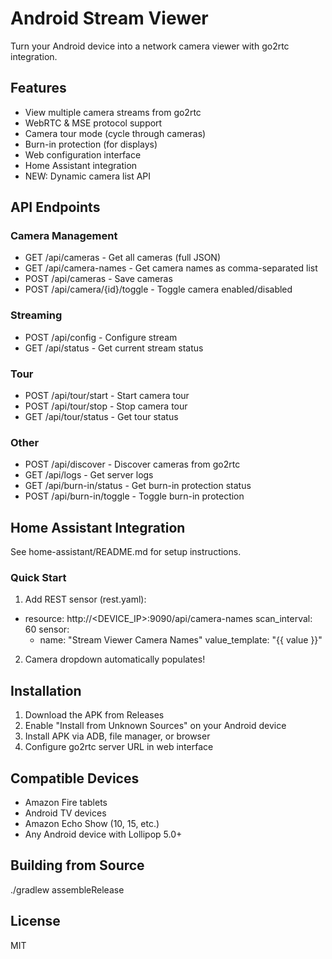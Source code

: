 # Android Stream Viewer

Turn your Android device into a network camera viewer with go2rtc integration.

## Features

- View multiple camera streams from go2rtc
- WebRTC & MSE protocol support
- Camera tour mode (cycle through cameras)
- Burn-in protection (for displays)
- Web configuration interface
- Home Assistant integration
- NEW: Dynamic camera list API

## API Endpoints

### Camera Management
- GET /api/cameras - Get all cameras (full JSON)
- GET /api/camera-names - Get camera names as comma-separated list
- POST /api/cameras - Save cameras
- POST /api/camera/{id}/toggle - Toggle camera enabled/disabled

### Streaming
- POST /api/config - Configure stream
- GET /api/status - Get current stream status

### Tour
- POST /api/tour/start - Start camera tour
- POST /api/tour/stop - Stop camera tour
- GET /api/tour/status - Get tour status

### Other
- POST /api/discover - Discover cameras from go2rtc
- GET /api/logs - Get server logs
- GET /api/burn-in/status - Get burn-in protection status
- POST /api/burn-in/toggle - Toggle burn-in protection

## Home Assistant Integration

See home-assistant/README.md for setup instructions.

### Quick Start

1. Add REST sensor (rest.yaml):

- resource: http://<DEVICE_IP>:9090/api/camera-names
  scan_interval: 60
  sensor:
    - name: "Stream Viewer Camera Names"
      value_template: "{{ value }}"

2. Camera dropdown automatically populates!

## Installation

1. Download the APK from Releases
2. Enable "Install from Unknown Sources" on your Android device
3. Install APK via ADB, file manager, or browser
4. Configure go2rtc server URL in web interface

## Compatible Devices

- Amazon Fire tablets
- Android TV devices
- Amazon Echo Show (10, 15, etc.)
- Any Android device with Lollipop 5.0+

## Building from Source

./gradlew assembleRelease

## License

MIT
